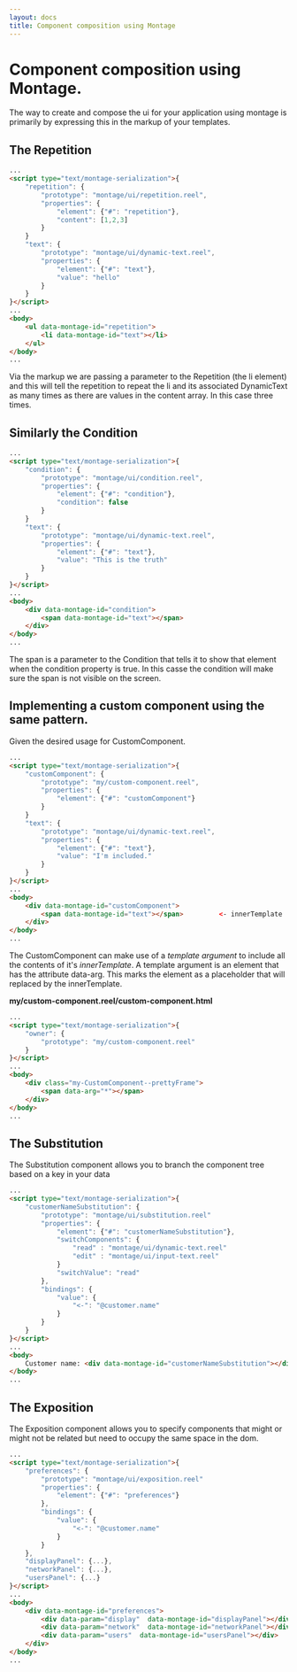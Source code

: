 ```yaml
---
layout: docs
title: Component composition using Montage
---
```


# Component composition using Montage.

The way to create and compose the ui for your application using montage is primarily by expressing this in the markup of your templates.


## The Repetition


```html
...
<script type="text/montage-serialization">{
    "repetition": {
        "prototype": "montage/ui/repetition.reel",
        "properties": {
            "element": {"#": "repetition"},
            "content": [1,2,3]
        }
    }
    "text": {
        "prototype": "montage/ui/dynamic-text.reel",
        "properties": {
            "element": {"#": "text"},
            "value": "hello"
        }
    }
}</script>
...
<body>
    <ul data-montage-id="repetition">
        <li data-montage-id="text"></li>
    </ul>
</body>
...
```
Via the markup we are passing a parameter to the Repetition (the li element) and this will tell the repetition to repeat the li and its associated DynamicText as many times as there are values in the content array. In this case three times.


## Similarly the Condition


```html
...
<script type="text/montage-serialization">{
    "condition": {
        "prototype": "montage/ui/condition.reel",
        "properties": {
            "element": {"#": "condition"},
            "condition": false
        }
    }
    "text": {
        "prototype": "montage/ui/dynamic-text.reel",
        "properties": {
            "element": {"#": "text"},
            "value": "This is the truth"
        }
    }
}</script>
...
<body>
    <div data-montage-id="condition">
        <span data-montage-id="text"></span>
    </div>
</body>
...
```
The span is a parameter to the Condition that tells it to show that element when the condition property is true. In this casse the condition will make sure the span is not visible on the screen.


## Implementing a custom component using the same pattern.


Given the desired usage for CustomComponent.
```html
...
<script type="text/montage-serialization">{
    "customComponent": {
        "prototype": "my/custom-component.reel",
        "properties": {
            "element": {"#": "customComponent"}
        }
    }
    "text": {
        "prototype": "montage/ui/dynamic-text.reel",
        "properties": {
            "element": {"#": "text"},
            "value": "I'm included."
        }
    }
}</script>
...
<body>
    <div data-montage-id="customComponent">
        <span data-montage-id="text"></span>         <- innerTemplate
    </div>
</body>
...
```
The CustomComponent can make use of a _template argument_ to include all the contents of it's _innerTemplate_. A template argument is an element that has the attribute data-arg. This marks the element as a placeholder that will replaced by the innerTemplate.

**my/custom-component.reel/custom-component.html**
```html
...
<script type="text/montage-serialization">{
    "owner": {
        "prototype": "my/custom-component.reel"
    }
}</script>
...
<body>
    <div class="my-CustomComponent--prettyFrame">
        <span data-arg="*"></span>
    </div>
</body>
...
```

## The Substitution 

The Substitution component allows you to branch the component tree based on a key in your data

```html
...
<script type="text/montage-serialization">{
    "customerNameSubstitution": {
        "prototype": "montage/ui/substitution.reel"
        "properties": {
            "element": {"#": "customerNameSubstitution"},
            "switchComponents": {
                "read" : "montage/ui/dynamic-text.reel"
                "edit" : "montage/ui/input-text.reel"
            }
            "switchValue": "read"
        },
        "bindings": {
            "value": {
                "<-": "@customer.name"
            }
        }
    }
}</script>
...
<body>
    Customer name: <div data-montage-id="customerNameSubstitution"></div>
</body>
...
```

## The Exposition

The Exposition component allows you to specify components that might or might not be related but need to occupy the same space in the dom.

```html
...
<script type="text/montage-serialization">{
    "preferences": {
        "prototype": "montage/ui/exposition.reel"
        "properties": {
            "element": {"#": "preferences"}
        },
        "bindings": {
            "value": {
                "<-": "@customer.name"
            }
        }
    },
    "displayPanel": {...},
    "networkPanel": {...},
    "usersPanel": {...}
}</script>
...
<body>
    <div data-montage-id="preferences">
        <div data-param="display"  data-montage-id="displayPanel"></div>
        <div data-param="network"  data-montage-id="networkPanel"></div>
        <div data-param="users"  data-montage-id="usersPanel"></div>
    </div>
</body>
...
```















